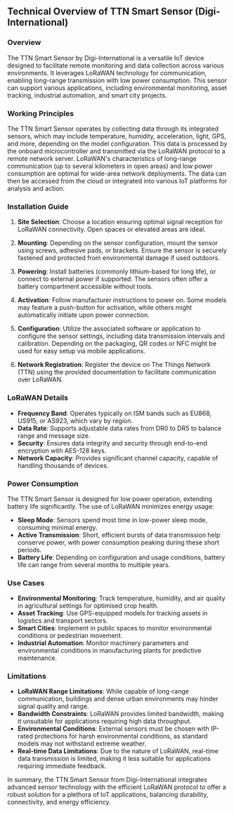 ## Technical Overview of TTN Smart Sensor (Digi-International)

### Overview
The TTN Smart Sensor by Digi-International is a versatile IoT device designed to facilitate remote monitoring and data collection across various environments. It leverages LoRaWAN technology for communication, enabling long-range transmission with low power consumption. This sensor can support various applications, including environmental monitoring, asset tracking, industrial automation, and smart city projects.

### Working Principles
The TTN Smart Sensor operates by collecting data through its integrated sensors, which may include temperature, humidity, acceleration, light, GPS, and more, depending on the model configuration. This data is processed by the onboard microcontroller and transmitted via the LoRaWAN protocol to a remote network server. LoRaWAN's characteristics of long-range communication (up to several kilometers in open areas) and low power consumption are optimal for wide-area network deployments. The data can then be accessed from the cloud or integrated into various IoT platforms for analysis and action.

### Installation Guide

1. **Site Selection**: Choose a location ensuring optimal signal reception for LoRaWAN connectivity. Open spaces or elevated areas are ideal.

2. **Mounting**: Depending on the sensor configuration, mount the sensor using screws, adhesive pads, or brackets. Ensure the sensor is securely fastened and protected from environmental damage if used outdoors.

3. **Powering**: Install batteries (commonly lithium-based for long life), or connect to external power if supported. The sensors often offer a battery compartment accessible without tools.

4. **Activation**: Follow manufacturer instructions to power on. Some models may feature a push-button for activation, while others might automatically initiate upon power connection.

5. **Configuration**: Utilize the associated software or application to configure the sensor settings, including data transmission intervals and calibration. Depending on the packaging, QR codes or NFC might be used for easy setup via mobile applications.

6. **Network Registration**: Register the device on The Things Network (TTN) using the provided documentation to facilitate communication over LoRaWAN.

### LoRaWAN Details
- **Frequency Band**: Operates typically on ISM bands such as EU868, US915, or AS923, which vary by region.
- **Data Rate**: Supports adjustable data rates from DR0 to DR5 to balance range and message size.
- **Security**: Ensures data integrity and security through end-to-end encryption with AES-128 keys.
- **Network Capacity**: Provides significant channel capacity, capable of handling thousands of devices.

### Power Consumption
The TTN Smart Sensor is designed for low power operation, extending battery life significantly. The use of LoRaWAN minimizes energy usage:
- **Sleep Mode**: Sensors spend most time in low-power sleep mode, consuming minimal energy.
- **Active Transmission**: Short, efficient bursts of data transmission help conserve power, with power consumption peaking during these short periods.
- **Battery Life**: Depending on configuration and usage conditions, battery life can range from several months to multiple years.

### Use Cases
- **Environmental Monitoring**: Track temperature, humidity, and air quality in agricultural settings for optimised crop health.
- **Asset Tracking**: Use GPS-equipped models for tracking assets in logistics and transport sectors.
- **Smart Cities**: Implement in public spaces to monitor environmental conditions or pedestrian movement.
- **Industrial Automation**: Monitor machinery parameters and environmental conditions in manufacturing plants for predictive maintenance.

### Limitations
- **LoRaWAN Range Limitations**: While capable of long-range communication, buildings and dense urban environments may hinder signal quality and range.
- **Bandwidth Constraints**: LoRaWAN provides limited bandwidth, making it unsuitable for applications requiring high data throughput.
- **Environmental Conditions**: External sensors must be chosen with IP-rated protections for harsh environmental conditions, as standard models may not withstand extreme weather.
- **Real-time Data Limitations**: Due to the nature of LoRaWAN, real-time data transmission is limited, making it less suitable for applications requiring immediate feedback.

In summary, the TTN Smart Sensor from Digi-International integrates advanced sensor technology with the efficient LoRaWAN protocol to offer a robust solution for a plethora of IoT applications, balancing durability, connectivity, and energy efficiency.